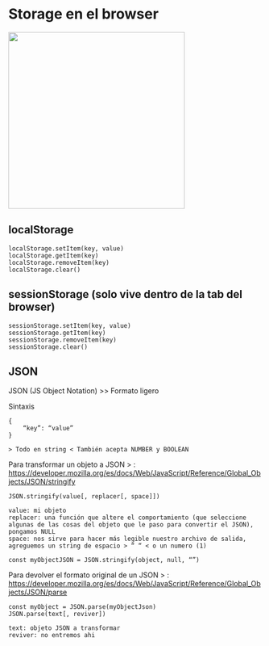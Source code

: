 # Storage en el browser

<img src="https://media.giphy.com/media/ZFuwwNQkNnI7Af9Lae/giphy.gif" width="350" />

## localStorage

```
localStorage.setItem(key, value)
localStorage.getItem(key)
localStorage.removeItem(key)
localStorage.clear()
```

## sessionStorage (solo vive dentro de la tab del browser)

```
sessionStorage.setItem(key, value)
sessionStorage.getItem(key)
sessionStorage.removeItem(key)
sessionStorage.clear()
```

## JSON

JSON (JS Object Notation) >> Formato ligero

Sintaxis

    {
        “key”: “value”
    }

    > Todo en string < También acepta NUMBER y BOOLEAN

Para transformar un objeto a JSON > : https://developer.mozilla.org/es/docs/Web/JavaScript/Reference/Global_Objects/JSON/stringify

    JSON.stringify(value[, replacer[, space]])

    value: mi objeto
    replacer: una función que altere el comportamiento (que seleccione algunas de las cosas del objeto que le paso para convertir el JSON), pongamos NULL
    space: nos sirve para hacer más legible nuestro archivo de salida, agreguemos un string de espacio > “ “ < o un numero (1)

    const myObjectJSON = JSON.stringify(object, null, “”)

Para devolver el formato original de un JSON > : https://developer.mozilla.org/es/docs/Web/JavaScript/Reference/Global_Objects/JSON/parse

    const myObject = JSON.parse(myObjectJson)
    JSON.parse(text[, reviver])

    text: objeto JSON a transformar
    reviver: no entremos ahi
